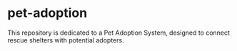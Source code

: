 # pet-adoption
This repository is dedicated to a Pet Adoption System, designed to connect rescue shelters with potential adopters. 
